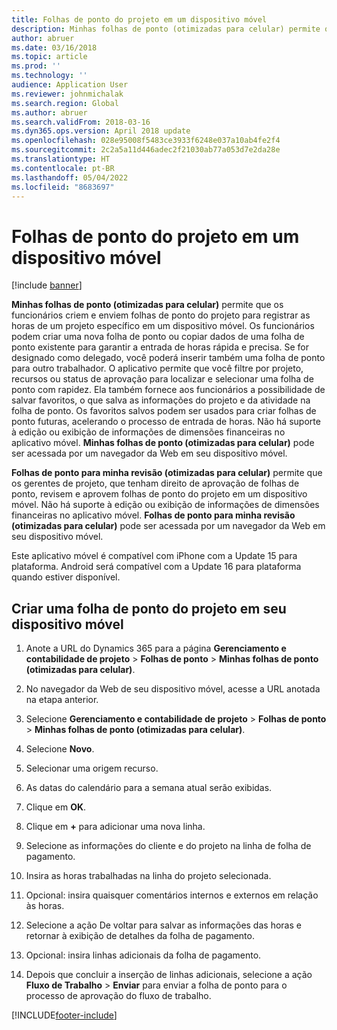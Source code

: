 ```yaml
---
title: Folhas de ponto do projeto em um dispositivo móvel
description: Minhas folhas de ponto (otimizadas para celular) permite que os funcionários criem e enviem folhas de ponto do projeto para registrar as horas de um projeto específico em um dispositivo móvel.
author: abruer
ms.date: 03/16/2018
ms.topic: article
ms.prod: ''
ms.technology: ''
audience: Application User
ms.reviewer: johnmichalak
ms.search.region: Global
ms.author: abruer
ms.search.validFrom: 2018-03-16
ms.dyn365.ops.version: April 2018 update
ms.openlocfilehash: 028e95008f5483ce3933f6248e037a10ab4fe2f4
ms.sourcegitcommit: 2c2a5a11d446adec2f21030ab77a053d7e2da28e
ms.translationtype: HT
ms.contentlocale: pt-BR
ms.lasthandoff: 05/04/2022
ms.locfileid: "8683697"
---
```

# <a name="project-timesheets-on-a-mobile-device"></a>Folhas de ponto do projeto em um dispositivo móvel

[!include [banner](../includes/banner.md)]

**Minhas folhas de ponto (otimizadas para celular)** permite que os funcionários criem e enviem folhas de ponto do projeto para registrar as horas de um projeto específico em um dispositivo móvel. Os funcionários podem criar uma nova folha de ponto ou copiar dados de uma folha de ponto existente para garantir a entrada de horas rápida e precisa. Se for designado como delegado, você poderá inserir também uma folha de ponto para outro trabalhador. O aplicativo permite que você filtre por projeto, recursos ou status de aprovação para localizar e selecionar uma folha de ponto com rapidez. Ela também fornece aos funcionários a possibilidade de salvar favoritos, o que salva as informações do projeto e da atividade na folha de ponto. Os favoritos salvos podem ser usados para criar folhas de ponto futuras, acelerando o processo de entrada de horas. Não há suporte à edição ou exibição de informações de dimensões financeiras no aplicativo móvel. **Minhas folhas de ponto (otimizadas para celular)** pode ser acessada por um navegador da Web em seu dispositivo móvel.

**Folhas de ponto para minha revisão (otimizadas para celular)** permite que os gerentes de projeto, que tenham direito de aprovação de folhas de ponto, revisem e aprovem folhas de ponto do projeto em um dispositivo móvel. Não há suporte à edição ou exibição de informações de dimensões financeiras no aplicativo móvel. **Folhas de ponto para minha revisão (otimizadas para celular)** pode ser acessada por um navegador da Web em seu dispositivo móvel.

Este aplicativo móvel é compatível com iPhone com a Update 15 para plataforma.
Android será compatível com a Update 16 para plataforma quando estiver disponível.

## <a name="create-a-project-timesheet-on-your-mobile-device"></a>Criar uma folha de ponto do projeto em seu dispositivo móvel

1.  Anote a URL do Dynamics 365 para a página **Gerenciamento e contabilidade de projeto** \> **Folhas de ponto** \> **Minhas folhas de ponto (otimizadas para celular)**.

2.  No navegador da Web de seu dispositivo móvel, acesse a URL anotada na etapa anterior.
 
3.  Selecione **Gerenciamento e contabilidade de projeto** \> **Folhas de ponto** \> **Minhas folhas de ponto (otimizadas para celular)**.

4.  Selecione **Novo**.

5.  Selecionar uma origem recurso.

6.  As datas do calendário para a semana atual serão exibidas.

7.  Clique em **OK**.

8.  Clique em **+** para adicionar uma nova linha.

9.  Selecione as informações do cliente e do projeto na linha de folha de pagamento.

10. Insira as horas trabalhadas na linha do projeto selecionada.

11. Opcional: insira quaisquer comentários internos e externos em relação às horas.

12. Selecione a ação De voltar para salvar as informações das horas e retornar à exibição de detalhes da folha de pagamento.

13. Opcional: insira linhas adicionais da folha de pagamento.

14. Depois que concluir a inserção de linhas adicionais, selecione a ação **Fluxo de Trabalho** \> **Enviar** para enviar a folha de ponto para o processo de aprovação do fluxo de trabalho.


[!INCLUDE[footer-include](../includes/footer-banner.md)]